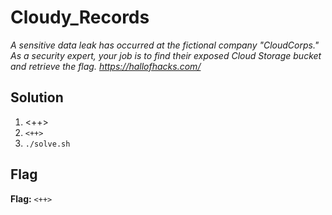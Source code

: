 # Cloudy_Records
*A sensitive data leak has occurred at the fictional company "CloudCorps." As a security expert, your job is to find their exposed Cloud Storage bucket and retrieve the flag.*
*https://hallofhacks.com/*

## Solution
1. <++>
2. `<++>`
3. `./solve.sh`


## Flag
**Flag:** `<++>`
